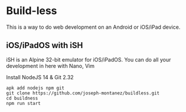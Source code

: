 # Build-less

This is a way to do web development on an Android or iOS/iPad device.

## iOS/iPadOS with iSH

iSH is an Alpine 32-bit emulator for iOS/iPadOS. You can do all your development in here with Nano, Vim

Install NodeJS 14 & Git 2.32

    apk add nodejs npm git
    git clone https://github.com/joseph-montanez/buildless.git
    cd buildness
    npm run start



